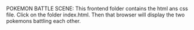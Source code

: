 POKEMON BATTLE SCENE:
This frontend folder contains the html ans css file.
Click on the folder index.html.
Then that browser will display the two pokemons battling each other.
